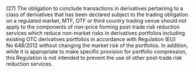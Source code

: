 (27) The obligation to conclude transactions in derivatives pertaining to a class of derivatives that has been declared subject to the trading obligation on a regulated market, MTF, OTF or third country trading venue should not apply to the components of non-price forming post-trade risk reduction services which reduce non-market risks in derivatives portfolios including existing OTC derivatives portfolios in accordance with Regulation (EU) No 648/2012 without changing the market risk of the portfolios. In addition, while it is appropriate to make specific provision for portfolio compression, this Regulation is not intended to prevent the use of other post-trade risk reduction services.